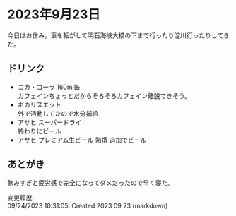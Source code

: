 # 2023年9月23日

今日はお休み。車を転がして明石海峡大橋の下まで行ったり淀川行ったりしてきた。

## ドリンク

- コカ・コーラ 160ml缶  
カフェインちょっとだからそろそろカフェイン離脱できそう。
- ポカリスエット  
外で活動してたので水分補給
- アサヒ スーパードライ  
終わりにビール
- アサヒ プレミアム生ビール 熟撰
追加でビール

## あとがき

飲みすぎと疲労感で完全になってダメだったので早く寝た。

変更履歴:  
09/24/2023 10:31:05: Created 2023 09 23 (markdown)  
